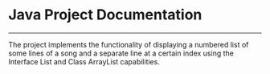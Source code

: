 # Java Project Documentation

---

The project implements the functionality 
of displaying a numbered list of some lines of a song and 
a separate line at a certain index using 
the Interface List and Class ArrayList capabilities.